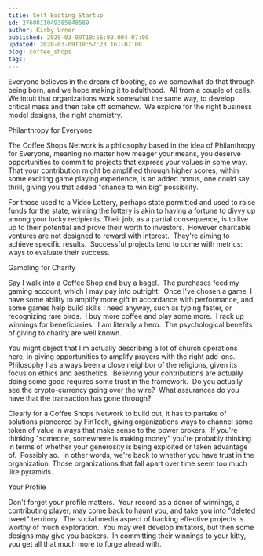 ```yaml
---
title: Self Booting Startup
id: 2760811049385848589
author: Kirby Urner
published: 2020-03-09T18:56:00.004-07:00
updated: 2020-03-09T18:57:23.161-07:00
blog: coffee_shops
tags: 
---
```


Everyone believes in the dream of booting, as we somewhat do that through being born, and we hope making it to adulthood.  All from a couple of cells.  We intuit that organizations work somewhat the same way, to develop critical mass and then take off somehow.  We explore for the right business model designs, the right chemistry.

Philanthropy for Everyone

The Coffee Shops Network is a philosophy based in the idea of Philanthropy for Everyone, meaning no matter how meager your means, you deserve opportunities to commit to projects that express your values in some way.  That your contribution might be amplified through higher scores, within some exciting game playing experience, is an added bonus, one could say thrill, giving you that added "chance to win big" possibility.

For those used to a Video Lottery, perhaps state permitted and used to raise funds for the state, winning the lottery is akin to having a fortune to divvy up among your lucky recipients. Their job, as a partial consequence, is to live up to their potential and prove their worth to investors.  However charitable ventures are not designed to reward with interest.  They're aiming to achieve specific results.  Successful projects tend to come with metrics:  ways to evaluate their success.

Gambling for Charity

Say I walk into a Coffee Shop and buy a bagel.  The purchases feed my gaming account, which I may pay into outright.  Once I've chosen a game, I have some ability to amplify more gift in accordance with performance, and some games help build skills I need anyway, such as typing faster, or recognizing rare birds.  I buy more coffee and play some more.  I rack up winnings for beneficiaries.  I am literally a hero.  The psychological benefits of giving to charity are well known.

You might object that I'm actually describing a lot of church operations here, in giving opportunities to amplify prayers with the right add-ons.  Philosophy has always been a close neighbor of the religions, given its focus on ethics and aesthetics.  Believing your contributions are actually doing some good requires some trust in the framework.  Do you actually see the crypto-currency going over the wire?  What assurances do you have that the transaction has gone through?

Clearly for a Coffee Shops Network to build out, it has to partake of solutions pioneered by FinTech, giving organizations ways to channel some token of value in ways that make sense to the power brokers.  If you're thinking "someone, somewhere is making money" you're probably thinking in terms of whether your generosity is being exploited or taken advantage of.  Possibly so.  In other words, we're back to whether you have trust in the organization. Those organizations that fall apart over time seem too much like pyramids.

Your Profile

Don't forget your profile matters.  Your record as a donor of winnings, a contributing player, may come back to haunt you, and take you into "deleted tweet" territory.  The social media aspect of backing effective projects is worthy of much exploration.  You may well develop imitators, but then some designs may give you backers.  In committing their winnings to your kitty, you get all that much more to forge ahead with.